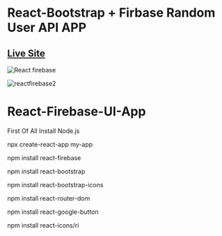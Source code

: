 # React-Bootstrap + Firbase Random User API APP
<a href=" " ><h2>Live Site</h2></a>




![React firebase](https://user-images.githubusercontent.com/92920442/189261493-41f16b7b-839a-4e7a-b327-1fdbe36f5eb1.PNG)


![reactfirebase2](https://user-images.githubusercontent.com/92920442/189261515-952a736d-678a-497b-b5ac-3586a09f7081.PNG)



# React-Firebase-UI-App

First Of All Install Node.js

npx create-react-app my-app

npm install react-firebase

npm install react-bootstrap

npm install react-bootstrap-icons

npm install react-router-dom

npm install react-google-button

npm install react-icons/ri

